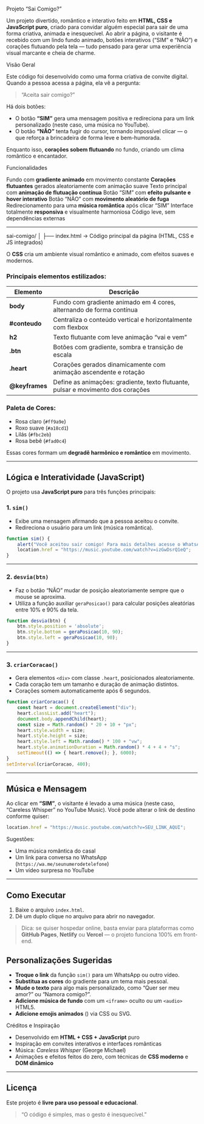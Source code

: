 Projeto “Sai Comigo?”

Um projeto divertido, romântico e interativo feito em **HTML, CSS e JavaScript puro**, criado para convidar alguém especial para sair de uma forma criativa, animada e inesquecível.
Ao abrir a página, o visitante é recebido com um lindo fundo animado, botões interativos (“SIM” e “NÃO”) e corações flutuando pela tela — tudo pensado para gerar uma experiência visual marcante e cheia de charme.




Visão Geral

Este código foi desenvolvido como uma forma criativa de convite digital.
Quando a pessoa acessa a página, ela vê a pergunta:

> “Aceita sair comigo?”

Há dois botões:

* O botão **“SIM”** gera uma mensagem positiva e redireciona para um link personalizado (neste caso, uma música no YouTube).
* O botão **“NÃO”** tenta fugir do cursor, tornando impossível clicar — o que reforça a brincadeira de forma leve e bem-humorada.

Enquanto isso, **corações sobem flutuando** no fundo, criando um clima romântico e encantador.

Funcionalidades

 Fundo com **gradiente animado** em movimento constante
 **Corações flutuantes** gerados aleatoriamente com animação suave
 Texto principal com **animação de flutuação contínua**
 Botão “SIM” com **efeito pulsante e hover interativo**
 Botão “NÃO” com **movimento aleatório de fuga**
 Redirecionamento para uma **música romântica** após clicar “SIM”
 Interface totalmente **responsiva** e visualmente harmoniosa
 Código leve, sem dependências externas

---


sai-comigo/
│
├── index.html   → Código principal da página (HTML, CSS e JS integrados)




O **CSS** cria um ambiente visual romântico e animado, com efeitos suaves e modernos.

### Principais elementos estilizados:

| Elemento       | Descrição                                                                        |
| -------------- | -------------------------------------------------------------------------------- |
| **body**       | Fundo com gradiente animado em 4 cores, alternando de forma contínua             |
| **#conteudo**  | Centraliza o conteúdo vertical e horizontalmente com flexbox                     |
| **h2**         | Texto flutuante com leve animação “vai e vem”                                    |
| **.btn**       | Botões com gradiente, sombra e transição de escala                               |
| **.heart**     | Corações gerados dinamicamente com animação ascendente e rotação                 |
| **@keyframes** | Define as animações: gradiente, texto flutuante, pulsar e movimento dos corações |

### Paleta de Cores:

*  Rosa claro (`#ff9a9e`)
*  Roxo suave (`#a18cd1`)
*  Lilás (`#fbc2eb`)
*  Rosa bebê (`#fad0c4`)

Essas cores formam um **degradê harmônico e romântico** em movimento.

---

##  Lógica e Interatividade (JavaScript)

O projeto usa **JavaScript puro** para três funções principais:

### 1. `sim()`

* Exibe uma mensagem afirmando que a pessoa aceitou o convite.
* Redireciona o usuário para um link (música romântica).

```js
function sim() {
    alert("Você aceitou sair comigo! Para mais detalhes acesse o WhatsApp :)");
    location.href = "https://music.youtube.com/watch?v=izGwDsrQ1eQ";
}
```

---

### 2. `desvia(btn)`

* Faz o botão “NÃO” mudar de posição aleatoriamente sempre que o mouse se aproxima.
* Utiliza a função auxiliar `geraPosicao()` para calcular posições aleatórias entre 10% e 90% da tela.

```js
function desvia(btn) {
    btn.style.position = 'absolute';
    btn.style.bottom = geraPosicao(10, 90);
    btn.style.left = geraPosicao(10, 90);
}
```

---

### 3. `criarCoracao()`

* Gera elementos `<div>` com classe `.heart`, posicionados aleatoriamente.
* Cada coração tem um tamanho e duração de animação distintos.
* Corações somem automaticamente após 6 segundos.

```js
function criarCoracao() {
    const heart = document.createElement("div");
    heart.classList.add("heart");
    document.body.appendChild(heart);
    const size = Math.random() * 20 + 10 + "px";
    heart.style.width = size;
    heart.style.height = size;
    heart.style.left = Math.random() * 100 + "vw";
    heart.style.animationDuration = Math.random() * 4 + 4 + "s";
    setTimeout(() => { heart.remove(); }, 6000);
}
setInterval(criarCoracao, 400);
```

---

##  Música e Mensagem

Ao clicar em **“SIM”**, o visitante é levado a uma música (neste caso, “Careless Whisper” no YouTube Music).
Você pode alterar o link de destino conforme quiser:

```js
location.href = "https://music.youtube.com/watch?v=SEU_LINK_AQUI";
```

Sugestões:

*  Uma música romântica do casal
*  Um link para conversa no WhatsApp (`https://wa.me/seunumerodetelefone`)
*  Um vídeo surpresa no YouTube

---

##  Como Executar

1. Baixe o arquivo `index.html`.
2. Dê um duplo clique no arquivo para abrir no navegador.


>  Dica: se quiser hospedar online, basta enviar para plataformas como **GitHub Pages**, **Netlify** ou **Vercel** — o projeto funciona 100% em front-end.



##  Personalizações Sugeridas

*  **Troque o link** da função `sim()` para um WhatsApp ou outro vídeo.
*  **Substitua as cores** do gradiente para um tema mais pessoal.
*  **Mude o texto** para algo mais personalizado, como “Quer ser meu amor?” ou “Namora comigo?”.
*  **Adicione música de fundo** com um `<iframe>` oculto ou um `<audio>` HTML5.
*  **Adicione emojis animados** () via CSS ou SVG.



 Créditos e Inspiração

*  Desenvolvido em **HTML + CSS + JavaScript** puro
*  Inspiração em convites interativos e interfaces românticas
*  Música: *Careless Whisper* (George Michael)
*  Animações e efeitos feitos do zero, com técnicas de **CSS moderno** e **DOM dinâmico**

---

##  Licença

Este projeto é **livre para uso pessoal e educacional**.



>  “O código é simples, mas o gesto é inesquecível.” 
